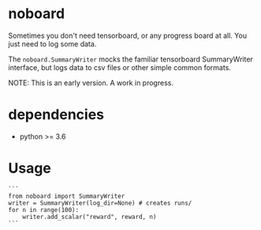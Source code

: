 # noboard
Sometimes you don't need tensorboard, or any progress board at all. You just need to log some data.

The `noboard.SummaryWriter` mocks the familiar tensorboard SummaryWriter interface, but logs data to csv files or other simple common formats. 

NOTE: This is an early version. A work in progress.

# dependencies
- python >= 3.6

# Usage
    ```
    from noboard import SummaryWriter
    writer = SummaryWriter(log_dir=None) # creates runs/
    for n in range(100):
        writer.add_scalar("reward", reward, n)
    ```

